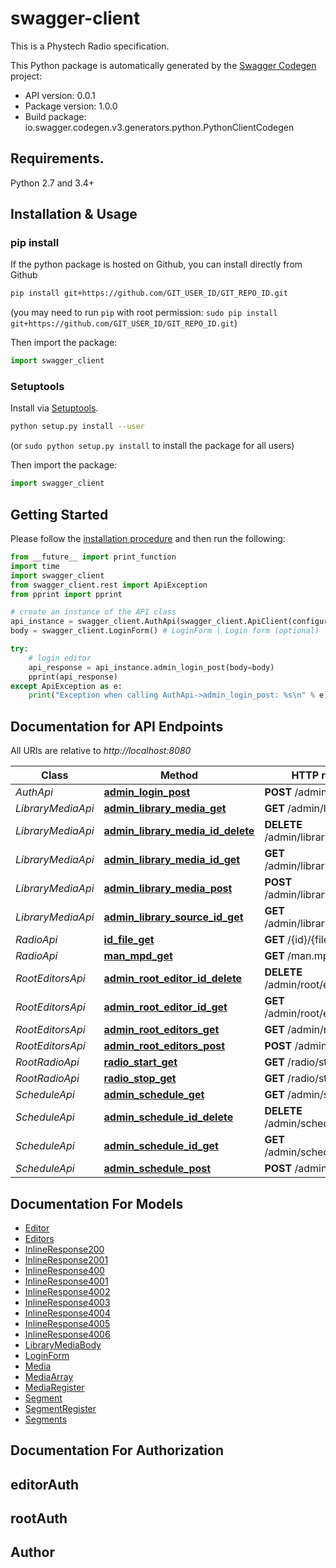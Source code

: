 # swagger-client
This is a Phystech Radio specification.

This Python package is automatically generated by the [Swagger Codegen](https://github.com/swagger-api/swagger-codegen) project:

- API version: 0.0.1
- Package version: 1.0.0
- Build package: io.swagger.codegen.v3.generators.python.PythonClientCodegen

## Requirements.

Python 2.7 and 3.4+

## Installation & Usage
### pip install

If the python package is hosted on Github, you can install directly from Github

```sh
pip install git+https://github.com/GIT_USER_ID/GIT_REPO_ID.git
```
(you may need to run `pip` with root permission: `sudo pip install git+https://github.com/GIT_USER_ID/GIT_REPO_ID.git`)

Then import the package:
```python
import swagger_client 
```

### Setuptools

Install via [Setuptools](http://pypi.python.org/pypi/setuptools).

```sh
python setup.py install --user
```
(or `sudo python setup.py install` to install the package for all users)

Then import the package:
```python
import swagger_client
```

## Getting Started

Please follow the [installation procedure](#installation--usage) and then run the following:

```python
from __future__ import print_function
import time
import swagger_client
from swagger_client.rest import ApiException
from pprint import pprint

# create an instance of the API class
api_instance = swagger_client.AuthApi(swagger_client.ApiClient(configuration))
body = swagger_client.LoginForm() # LoginForm | Login form (optional)

try:
    # login editor
    api_response = api_instance.admin_login_post(body=body)
    pprint(api_response)
except ApiException as e:
    print("Exception when calling AuthApi->admin_login_post: %s\n" % e)
```

## Documentation for API Endpoints

All URIs are relative to *http://localhost:8080*

Class | Method | HTTP request | Description
------------ | ------------- | ------------- | -------------
*AuthApi* | [**admin_login_post**](docs/AuthApi.md#admin_login_post) | **POST** /admin/login | login editor
*LibraryMediaApi* | [**admin_library_media_get**](docs/LibraryMediaApi.md#admin_library_media_get) | **GET** /admin/library/media | 
*LibraryMediaApi* | [**admin_library_media_id_delete**](docs/LibraryMediaApi.md#admin_library_media_id_delete) | **DELETE** /admin/library/media/{id} | 
*LibraryMediaApi* | [**admin_library_media_id_get**](docs/LibraryMediaApi.md#admin_library_media_id_get) | **GET** /admin/library/media/{id} | 
*LibraryMediaApi* | [**admin_library_media_post**](docs/LibraryMediaApi.md#admin_library_media_post) | **POST** /admin/library/media | 
*LibraryMediaApi* | [**admin_library_source_id_get**](docs/LibraryMediaApi.md#admin_library_source_id_get) | **GET** /admin/library/source/{id} | 
*RadioApi* | [**id_file_get**](docs/RadioApi.md#id_file_get) | **GET** /{id}/{file} | 
*RadioApi* | [**man_mpd_get**](docs/RadioApi.md#man_mpd_get) | **GET** /man.mpd | 
*RootEditorsApi* | [**admin_root_editor_id_delete**](docs/RootEditorsApi.md#admin_root_editor_id_delete) | **DELETE** /admin/root/editor/{id} | 
*RootEditorsApi* | [**admin_root_editor_id_get**](docs/RootEditorsApi.md#admin_root_editor_id_get) | **GET** /admin/root/editor/{id} | 
*RootEditorsApi* | [**admin_root_editors_get**](docs/RootEditorsApi.md#admin_root_editors_get) | **GET** /admin/root/editors | 
*RootEditorsApi* | [**admin_root_editors_post**](docs/RootEditorsApi.md#admin_root_editors_post) | **POST** /admin/root/editors | 
*RootRadioApi* | [**radio_start_get**](docs/RootRadioApi.md#radio_start_get) | **GET** /radio/start | 
*RootRadioApi* | [**radio_stop_get**](docs/RootRadioApi.md#radio_stop_get) | **GET** /radio/stop | 
*ScheduleApi* | [**admin_schedule_get**](docs/ScheduleApi.md#admin_schedule_get) | **GET** /admin/schedule | 
*ScheduleApi* | [**admin_schedule_id_delete**](docs/ScheduleApi.md#admin_schedule_id_delete) | **DELETE** /admin/schedule/{id} | 
*ScheduleApi* | [**admin_schedule_id_get**](docs/ScheduleApi.md#admin_schedule_id_get) | **GET** /admin/schedule/{id} | 
*ScheduleApi* | [**admin_schedule_post**](docs/ScheduleApi.md#admin_schedule_post) | **POST** /admin/schedule | 

## Documentation For Models

 - [Editor](docs/Editor.md)
 - [Editors](docs/Editors.md)
 - [InlineResponse200](docs/InlineResponse200.md)
 - [InlineResponse2001](docs/InlineResponse2001.md)
 - [InlineResponse400](docs/InlineResponse400.md)
 - [InlineResponse4001](docs/InlineResponse4001.md)
 - [InlineResponse4002](docs/InlineResponse4002.md)
 - [InlineResponse4003](docs/InlineResponse4003.md)
 - [InlineResponse4004](docs/InlineResponse4004.md)
 - [InlineResponse4005](docs/InlineResponse4005.md)
 - [InlineResponse4006](docs/InlineResponse4006.md)
 - [LibraryMediaBody](docs/LibraryMediaBody.md)
 - [LoginForm](docs/LoginForm.md)
 - [Media](docs/Media.md)
 - [MediaArray](docs/MediaArray.md)
 - [MediaRegister](docs/MediaRegister.md)
 - [Segment](docs/Segment.md)
 - [SegmentRegister](docs/SegmentRegister.md)
 - [Segments](docs/Segments.md)

## Documentation For Authorization


## editorAuth


## rootAuth



## Author


